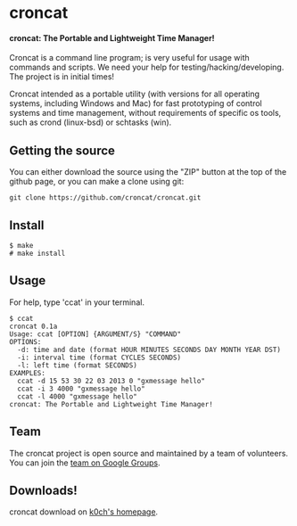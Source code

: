 croncat
=======

#### croncat: The Portable and Lightweight Time Manager! 

Croncat is a command line program; is very useful for usage with commands and scripts. We need your help for testing/hacking/developing. The project is in initial times!

Croncat intended as a portable utility (with versions for all operating systems, including Windows and Mac) for fast prototyping of control systems and time management, without requirements of specific os tools, such as crond (linux-bsd) or schtasks (win).


## Getting the source

You can either download the source using the "ZIP" button at the top
of the github page, or you can make a clone using git:

```
git clone https://github.com/croncat/croncat.git
```


## Install

```
$ make
# make install
```


## Usage

For help, type 'ccat' in your terminal.

```
$ ccat
croncat 0.1a
Usage: ccat [OPTION] {ARGUMENT/S} "COMMAND"
OPTIONS:
  -d: time and date (format HOUR MINUTES SECONDS DAY MONTH YEAR DST)
  -i: interval time (format CYCLES SECONDS)
  -l: left time (format SECONDS)
EXAMPLES:
  ccat -d 15 53 30 22 03 2013 0 "gxmessage hello"
  ccat -i 3 4000 "gxmessage hello"
  ccat -l 4000 "gxmessage hello"
croncat: The Portable and Lightweight Time Manager!
```


## Team

The croncat project is open source and maintained by a team of volunteers.
You can join the [team on Google Groups](https://groups.google.com/forum/?fromgroups#!forum/croncat).


## Downloads!

croncat download on [k0ch's homepage](http://koch.bshellz.net/downloads.html).
